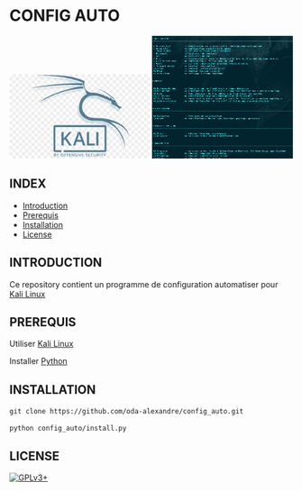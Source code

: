 # CONFIG AUTO

![kali linux](https://raw.githubusercontent.com/oda-alexandre/config_auto/master/logo-kali.png) ![config-auto](https://raw.githubusercontent.com/oda-alexandre/config_auto/master/config-auto.png)

## INDEX

- [Introduction](#INTRODUCTION)
- [Prerequis](#PREREQUIS)
- [Installation](#INSTALLATION)
- [License](#LICENSE)


## INTRODUCTION

Ce repository contient un programme de configuration automatiser pour [Kali Linux](https://www.kali.org/)


## PREREQUIS

Utiliser [Kali Linux](https://www.kali.org/)

Installer [Python](https://www.python.org/)


## INSTALLATION

```
git clone https://github.com/oda-alexandre/config_auto.git
```
```
python config_auto/install.py
```


## LICENSE

[![GPLv3+](http://gplv3.fsf.org/gplv3-127x51.png)](https://github.com/oda-alexandre/config_auto/blob/master/LICENSE)
